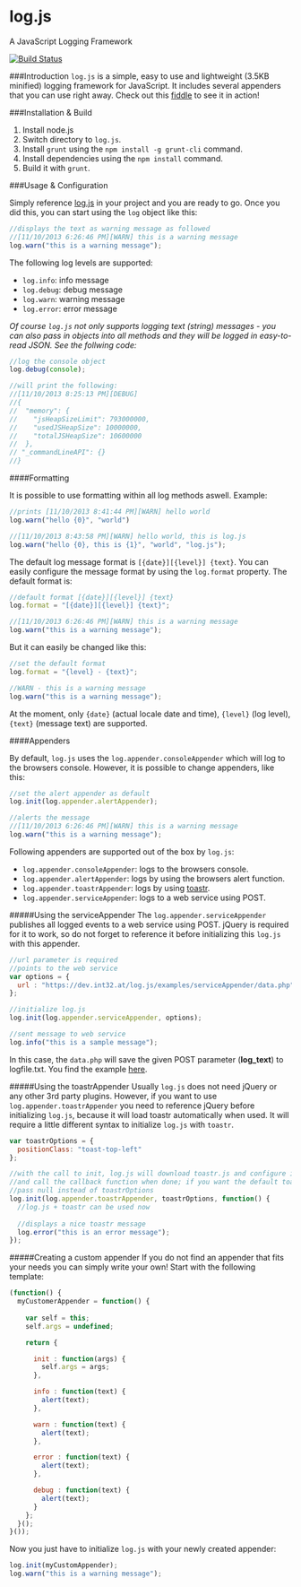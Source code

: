 log.js
======

A JavaScript Logging Framework

[![Build Status](https://travis-ci.org/int32at/log.js.png?branch=master)](https://travis-ci.org/int32at/log.js)

###Introduction
`log.js` is a simple, easy to use and lightweight (3.5KB minified) logging framework for JavaScript. It includes several
appenders that you can use right away. Check out this [fiddle](http://jsfiddle.net/BF3qh/) to see it in action!

###Installation & Build
1.  Install node.js
2.  Switch directory to `log.js`.
3.  Install `grunt` using the `npm install -g grunt-cli` command.
4.  Install dependencies using the `npm install` command.
5.  Build it with `grunt`.

###Usage & Configuration 

Simply reference [log.js](dist/log-0.0.1.min.js) in your project and you are ready to go. Once you did this,
you can start using the `log` object like this:

```js
//displays the text as warning message as followed
//[11/10/2013 6:26:46 PM][WARN] this is a warning message
log.warn("this is a warning message");
```

The following log levels are supported:
- `log.info`: info message
- `log.debug`: debug message
- `log.warn`: warning message
- `log.error`: error message

*Of course `log.js` not only supports logging text (string) messages - you can also pass in objects into all methods*
*and they will be logged in easy-to-read JSON. See the follwing code:*

```js
//log the console object
log.debug(console);

//will print the following:
//[11/10/2013 8:25:13 PM][DEBUG] 
//{
//  "memory": {
//    "jsHeapSizeLimit": 793000000,
//    "usedJSHeapSize": 10000000,
//    "totalJSHeapSize": 10600000
//  },
// "_commandLineAPI": {}
//} 
```

####Formatting

It is possible to use formatting within all log methods aswell. Example:

```js
//prints [11/10/2013 8:41:44 PM][WARN] hello world 
log.warn("hello {0}", "world")

//[11/10/2013 8:43:58 PM][WARN] hello world, this is log.js 
log.warn("hello {0}, this is {1}", "world", "log.js");
```

The default log message format is `[{date}][{level}] {text}`. You can easily configure the message format by
using the `log.format` property. The default format is:

```js
//default format [{date}][{level}] {text}
log.format = "[{date}][{level}] {text}";

//[11/10/2013 6:26:46 PM][WARN] this is a warning message
log.warn("this is a warning message");
```

But it can easily be changed like this:

```js
//set the default format
log.format = "{level} - {text}";

//WARN - this is a warning message
log.warn("this is a warning message");
```
At the moment, only `{date}` (actual locale date and time), `{level}` (log level), `{text}` (message text) are supported.

####Appenders

By default, `log.js` uses the `log.appender.consoleAppender` which will log to the browsers console. However,
it is possible to change appenders, like this:

```js
//set the alert appender as default
log.init(log.appender.alertAppender);

//alerts the message
//[11/10/2013 6:26:46 PM][WARN] this is a warning message
log.warn("this is a warning message");
```

Following appenders are supported out of the box by `log.js`:
- `log.appender.consoleAppender`: logs to the browsers console.
- `log.appender.alertAppender`: logs by using the browsers alert function.
- `log.appender.toastrAppender`: logs by using [toastr](https://github.com/CodeSeven/toastr).
- `log.appender.serviceAppender`: logs to a web service using POST.

#####Using the serviceAppender
The `log.appender.serviceAppender` publishes all logged events to a web service using POST. jQuery is required for it
to work, so do not forget to reference it before initializing this `log.js` with this appender.

```js
//url parameter is required
//points to the web service
var options = {
  url : "https://dev.int32.at/log.js/examples/serviceAppender/data.php"
};

//initialize log.js
log.init(log.appender.serviceAppender, options);

//sent message to web service
log.info("this is a sample message"); 
```

In this case, the `data.php` will save the given POST parameter (**log_text**) to logfile.txt. You find the example 
[here](/examples/serviceAppender).

#####Using the toastrAppender
Usually `log.js` does not need jQuery or any other 3rd party plugins. However, if you want to use 
`log.appender.toastrAppender` you need to reference jQuery before initializing `log.js`, because it will load
toastr automatically when used. It will require a little different syntax to initialize `log.js` with `toastr`.

```js
var toastrOptions = {
  positionClass: "toast-top-left"
};

//with the call to init, log.js will download toastr.js and configure it using the toastrOptions
//and call the callback function when done; if you want the default toastr configuration
//pass null instead of toastrOptions
log.init(log.appender.toastrAppender, toastrOptions, function() {
  //log.js + toastr can be used now
  
  //displays a nice toastr message
  log.error("this is an error message");
});
```

#####Creating a custom appender
If you do not find an appender that fits your needs you can simply write your own! Start with the following template:

```js
(function() {
  myCustomerAppender = function() {
    
    var self = this;
    self.args = undefined;

    return {

      init : function(args) {
        self.args = args;
      },

      info : function(text) {
        alert(text);
      },

      warn : function(text) {
        alert(text);
      },

      error : function(text) {
        alert(text);
      },

      debug : function(text) {
        alert(text);
      }
    };
  }();
}());
```

Now you just have to initialize `log.js` with your newly created appender:

```js
log.init(myCustomAppender);
log.warn("this is a warning message");
```
